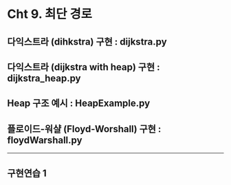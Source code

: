 # Cht 9. 최단 경로 
## 다익스트라 (dihkstra) 구현 : dijkstra.py
## 다익스트라 (dijkstra with heap) 구현 : dijkstra_heap.py
## Heap 구조 예시 : HeapExample.py
## 플로이드-워샬 (Floyd-Worshall) 구현 : floydWarshall.py
---
## 구현연습 1
